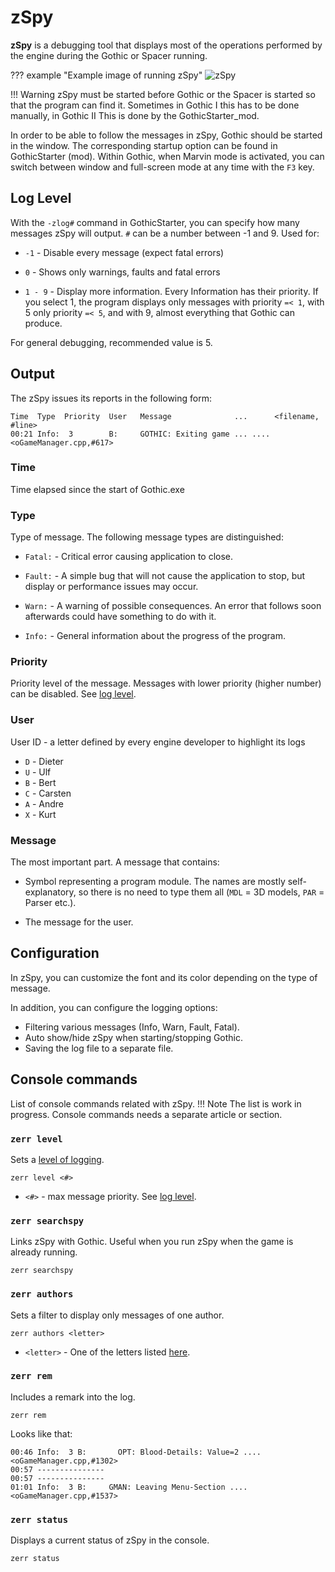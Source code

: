 # zSpy
**zSpy** is a debugging tool that displays most of the operations performed by the engine during the Gothic or Spacer running.

??? example "Example image of running zSpy"
    ![zSpy](../../assets/images/zSpy.png)

!!! Warning
    zSpy must be started before Gothic or the Spacer is started so that the program can find it. Sometimes in Gothic I this has to be done manually, in Gothic II This is done by the GothicStarter_mod. 

In order to be able to follow the messages in zSpy, Gothic should be started in the window. The corresponding startup option can be found in GothicStarter (mod). Within Gothic, when Marvin mode is activated, you can switch between window and full-screen mode at any time with the `F3` key.

## Log Level 
With the `-zlog#` command in GothicStarter, you can specify how many messages zSpy will output. `#` can be a number between -1 and 9. Used for: 

- `-1` - Disable every message (expect fatal errors)

- `0` - Shows only warnings, faults and fatal errors

- `1 - 9` - Display more information. Every Information has their priority. If you select 1, the program displays only messages with priority `=< 1`, with 5 only priority `=< 5`, and with 9, almost everything that Gothic can produce. 

For general debugging, recommended value is 5.

## Output
The zSpy issues its reports in the following form: 

```
Time  Type  Priority  User   Message              ...      <filename,       #line>
00:21 Info:  3        B:     GOTHIC: Exiting game ... .... <oGameManager.cpp,#617>
```

### Time
Time elapsed since the start of Gothic.exe

### Type
Type of message. The following message types are distinguished:

- `Fatal:` - Critical error causing application to close. 

- `Fault:` - A simple bug that will not cause the application to stop, but display or performance issues may occur. 

- `Warn:` - A warning of possible consequences. An error that follows soon afterwards could have something to do with it. 

- `Info:` - General information about the progress of the program. 

### Priority
Priority level of the message. Messages with lower priority (higher number) can be disabled. See [log level](#log-level).

### User
User ID - a letter defined by every engine developer to highlight its logs

- `D` - Dieter
- `U` - Ulf 
- `B` - Bert 
- `C` - Carsten
- `A` - Andre
- `X` - Kurt

### Message
The most important part. A message that contains:

- Symbol representing a program module. The names are mostly self-explanatory, so there is no need to type them all (`MDL` = 3D models, `PAR` = Parser etc.).

- The message for the user.

## Configuration
In zSpy, you can customize the font and its color depending on the type of message. 

In addition, you can configure the logging options:

- Filtering various messages (Info, Warn, Fault, Fatal).
- Auto show/hide zSpy when starting/stopping Gothic.
- Saving the log file to a separate file.


## Console commands
List of console commands related with zSpy.
!!! Note
    The list is work in progress. Console commands needs a separate article or section.

### `zerr level`
Sets a [level of logging](#log-level).
```
zerr level <#>
```  

- `<#>` - max message priority. See [log level](#log-level).

### `zerr searchspy`
Links zSpy with Gothic. Useful when you run zSpy when the game is already running.
```
zerr searchspy
```

### `zerr authors`
Sets a filter to display only messages of one author. 
```
zerr authors <letter>
```

- `<letter>` - One of the letters listed [here](#user).

### `zerr rem`
Includes a remark into the log.
```
zerr rem
``` 
Looks like that:

```
00:46 Info:  3 B:       OPT: Blood-Details: Value=2 .... <oGameManager.cpp,#1302>
00:57 ---------------
00:57 ---------------
01:01 Info:  3 B:     GMAN: Leaving Menu-Section .... <oGameManager.cpp,#1537>
```

### `zerr status`
Displays a current status of zSpy in the console.
```
zerr status
```

